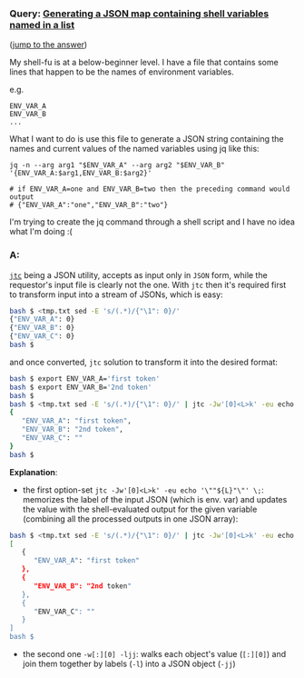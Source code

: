 ### Query: [Generating a JSON map containing shell variables named in a list](https://stackoverflow.com/questions/59778578/generating-a-json-map-containing-shell-variables-named-in-a-list)
([jump to the answer](https://github.com/ldn-softdev/stackoverflow-json/blob/master/lib/Generating%20a%20JSON%20map%20containing%20shell%20variables%20named%20in%20a%20list.md#a))

My shell-fu is at a below-beginner level. I have a file that contains some lines that happen to be the names of environment variables.


e.g.
```
ENV_VAR_A
ENV_VAR_B
...
```


What I want to do is use this file to generate a JSON string containing the names and current values of the named variables using jq like this:

```
jq -n --arg arg1 "$ENV_VAR_A" --arg arg2 "$ENV_VAR_B" '{ENV_VAR_A:$arg1,ENV_VAR_B:$arg2}'

# if ENV_VAR_A=one and ENV_VAR_B=two then the preceding command would output 
# {"ENV_VAR_A":"one","ENV_VAR_B":"two"}
```

I'm trying to create the jq command through a shell script and I have no idea what I'm doing :(

### A:
[`jtc`](https://github.com/ldn-softdev/jtc) being a JSON utility, accepts as input only in `JSON` form, while the requestor's input file is clearly not the one.
With `jtc` then it's required first to transform input into a stream of JSONs, which is easy:
```bash
bash $ <tmp.txt sed -E 's/(.*)/{"\1": 0}/' 
{"ENV_VAR_A": 0}
{"ENV_VAR_B": 0}
{"ENV_VAR_C": 0}
bash $ 
```
and  once converted, `jtc` solution to transform it into the desired format:
```bash
bash $ export ENV_VAR_A='first token'
bash $ export ENV_VAR_B='2nd token'
bash $ 
bash $ <tmp.txt sed -E 's/(.*)/{"\1": 0}/' | jtc -Jw'[0]<L>k' -eu echo '\""${L}"\"' \; / -w[:][0] -ljj
{
   "ENV_VAR_A": "first token",
   "ENV_VAR_B": "2nd token",
   "ENV_VAR_C": ""
}
bash $ 
```

**Explanation**:
- the first option-set `jtc -Jw'[0]<L>k' -eu echo '\""${L}"\"' \;`: memorizes the label of the input JSON (which is env. var) and
updates the value with the shell-evaluated output for the given variable (combining all the processed outputs in one JSON array): 
```bash
bash $ <tmp.txt sed -E 's/(.*)/{"\1": 0}/' | jtc -Jw'[0]<L>k' -eu echo '\""${L}"\"' \; 
[
   {
      "ENV_VAR_A": "first token"
   },
   {
      "ENV_VAR_B": "2nd token"
   },
   {
      "ENV_VAR_C": ""
   }
]
bash $ 
```
- the second one `-w[:][0] -ljj`: walks each object's value (`[:][0]`) and join them together by labels (`-l`) into a JSON object (`-jj`)





